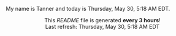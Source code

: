 My name is Tanner and today is Thursday, May 30, 5:18 AM EDT.

<p align="center">This <i>README</i> file is generated <b>every 3 hours</b>!</br>Last refresh: Thursday, May 30, 5:18 AM EDT<br /></p>
